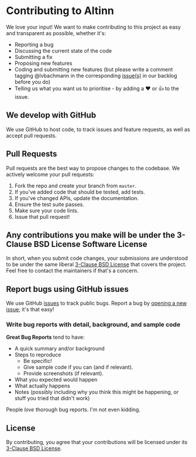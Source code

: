 # Contributing to Altinn

We love your input! We want to make contributing to this project as easy and transparent as possible, whether it's:

- Reporting a bug
- Discussing the current state of the code
- Submitting a fix
- Proposing new features
- Coding and submitting new features (but please write a comment tagging @lvbachmann in the corresponding [issue(s)](https://github.com/Altinn/altinn-studio/issues) in our backlog before you do)
- Telling us what you want us to prioritise - by adding a :heart: or :+1: to the issue.

## We develop with GitHub

We use GitHub to host code, to track issues and feature requests, as well as accept pull requests.

## Pull Requests

Pull requests are the best way to propose changes to the codebase. We actively welcome your pull requests:

1. Fork the repo and create your branch from `master`.
2. If you've added code that should be tested, add tests.
3. If you've changed APIs, update the documentation.
4. Ensure the test suite passes.
5. Make sure your code lints.
6. Issue that pull request!

## Any contributions you make will be under the 3-Clause BSD License Software License

In short, when you submit code changes, your submissions are understood to be under the same liberal [3-Clause BSD License](https://github.com/Altinn/altinn-studio/blob/master/LICENSE.md) that covers the project. Feel free to contact the maintainers if that's a concern.

## Report bugs using GitHub issues

We use GitHub [issues](https://github.com/Altinn/altinn-studio/issues) to track public bugs.
Report a bug by [opening a new issue](https://github.com/Altinn/altinn-studio/issues/new); it's that easy!

### Write bug reports with detail, background, and sample code

**Great Bug Reports** tend to have:

- A quick summary and/or background
- Steps to reproduce
  - Be specific!
  - Give sample code if you can (and if relevant).
  - Provide screenshots (if relevant).
- What you expected would happen
- What actually happens
- Notes (possibly including why you think this might be happening, or stuff you tried that didn't work)

People *love* thorough bug reports. I'm not even kidding.

## License

By contributing, you agree that your contributions will be licensed under its [3-Clause BSD License](https://github.com/Altinn/altinn-studio/blob/master/LICENSE.md).
